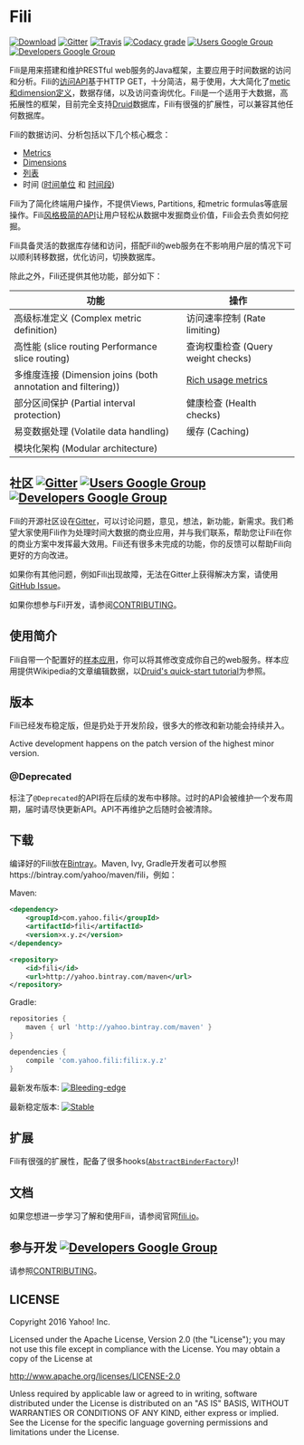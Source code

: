 Fili
====

[![Download](https://api.bintray.com/packages/yahoo/maven/fili/images/download.svg)](https://bintray.com/yahoo/maven/fili/_latestVersion) [![Gitter](https://img.shields.io/gitter/room/yahoo/fili.svg?maxAge=2592000)](https://gitter.im/yahoo/fili) [![Travis](https://img.shields.io/travis/yahoo/fili/master.svg?maxAge=2592000)](https://travis-ci.org/yahoo/fili/builds/) [![Codacy grade](https://img.shields.io/codacy/grade/91fa6c38f25d4ea0ae3569ee70a33e38.svg?maxAge=21600)](https://www.codacy.com/app/Fili/fili/dashboard) [![Users Google Group](https://img.shields.io/badge/google_group-users-blue.svg?maxAge=2592000)](https://groups.google.com/forum/#!forum/fili-users) [![Developers Google Group](https://img.shields.io/badge/google_group-developers-blue.svg?maxAge=2592000)](https://groups.google.com/forum/#!forum/fili-developers)

Fili是用来搭建和维护RESTful web服务的Java框架，主要应用于时间数据的访问和分析。Fili的[访问API](docs/end-user-api.md)基于HTTP GET，十分简洁，易于使用，大大简化了[metic和dimension定义](docs/end-user-api.md)，数据存储，以及访问查询优化。Fili是一个适用于大数据，高拓展性的框架，目前完全支持[Druid](http://druid.io)数据库，Fili有很强的扩展性，可以兼容其他任何数据库。

Fili的数据访问、分析包括以下几个核心概念：

- [Metrics](docs/end-user-api.md#metrics)
- [Dimensions](docs/end-user-api.md#dimensions)
- [列表](docs/end-user-api.md#tables)
- 时间 ([时间单位](docs/end-user-api.md#time-grain) 和 [时间段](docs/end-user-api.md#interval))

Fili为了简化终端用户操作，不提供Views, Partitions, 和metric formulas等底层操作。Fili[风格极简的API](docs/end-user-api.md)让用户轻松从数据中发掘商业价值，Fili会去负责如何挖掘。

Fili具备灵活的数据库存储和访问，搭配Fili的web服务在不影响用户层的情况下可以顺利转移数据，优化访问，切换数据库。

除此之外，Fili还提供其他功能，部分如下：

| 功能                                   | 操作                                        |
|-------------------------------------------------|----------------------------------------------------|
| 高级标准定义  (Complex metric definition)	                     | 访问速率控制  (Rate limiting)                                    |
| 高性能 (slice routing  Performance slice routing)	                     | 查询权重检查 (Query weight checks)                                |
| 多维度连接 (Dimension joins (both annotation and filtering)) | [Rich usage metrics](monitoring-and-operations.md) |
| 部分区间保护 (Partial interval protection)                     | 健康检查 (Health checks)                                      |
| 易变数据处理 (Volatile data handling)                          | 缓存 (Caching)                                           |
| 模块化架构 (Modular architecture)                           |                                                    |


社区 [![Gitter](https://img.shields.io/gitter/room/yahoo/fili.svg?maxAge=2592000)](https://gitter.im/yahoo/fili) [![Users Google Group](https://img.shields.io/badge/google_group-users-blue.svg?maxAge=2592000)](https://groups.google.com/forum/#!forum/fili-users) [![Developers Google Group](https://img.shields.io/badge/google_group-developers-blue.svg?maxAge=2592000)](https://groups.google.com/forum/#!forum/fili-developers)
----------------------------------------------------------------------------------------------------------------------------------------------------------------------------------------------------------------------------------------------------------------------------------------------------------------------------------------------------------------------------------------------------------------------------------------------
Fili的开源社区设在[Gitter](https://gitter.im/yahoo/fili)，可以讨论问题，意见，想法，新功能，新需求。我们希望大家使用Fili作为处理时间大数据的商业应用，并与我们联系，帮助您让Fili在你的商业方案中发挥最大效用。Fili还有很多未完成的功能，你的反馈可以帮助Fili向更好的方向改进。

如果你有其他问题，例如Fili出现故障，无法在Gitter上获得解决方案，请使用
 [GitHub Issue](https://github.com/yahoo/fili/issues)。

如果你想参与Fil开发，请参阅[CONTRIBUTING](CONTRIBUTING.md)。

使用简介
-----------

Fili自带一个配置好的[样本应用](fili-wikipedia-example)，你可以将其修改变成你自己的web服务。样本应用提供Wikipedia的文章编辑数据，以[Druid's quick-start tutorial](http://druid.io/docs/0.9.1.1/tutorials/quickstart.html)为参照。

版本
-----------

Fili已经发布稳定版，但是扔处于开发阶段，很多大的修改和新功能会持续并入。

Active development happens on the patch version of the highest minor version.

### @Deprecated

标注了`@Deprecated`的API将在后续的发布中移除。过时的API会被维护一个发布周期，届时请尽快更新API。API不再维护之后随时会被清除。

下载
------------------------

编译好的Fili放在[Bintray](https://bintray.com/yahoo/maven/fili)。Maven, Ivy, Gradle开发者可以参照https://bintray.com/yahoo/maven/fili，例如：

Maven:
```xml
<dependency>
    <groupId>com.yahoo.fili</groupId>
    <artifactId>fili</artifactId>
    <version>x.y.z</version>
</dependency>

<repository>
    <id>fili</id>
    <url>http://yahoo.bintray.com/maven</url>
</repository>
```

Gradle:
```groovy
repositories {
    maven { url 'http://yahoo.bintray.com/maven' }
}

dependencies {
    compile 'com.yahoo.fili:fili:x.y.z'
}
```

最新发布版本: [![Bleeding-edge](https://api.bintray.com/packages/yahoo/maven/fili/images/download.svg)](https://bintray.com/yahoo/maven/fili/_latestVersion)

最新稳定版本: [![Stable](https://img.shields.io/badge/Stable-0.7.36-blue.svg)](https://bintray.com/yahoo/maven/fili/0.7.36)


扩展
----

Fili有很强的扩展性，配备了很多hooks([`AbstractBinderFactory`](https://github.com/yahoo/fili/blob/master/fili-core/src/main/java/com/yahoo/bard/webservice/application/AbstractBinderFactory.java))!


文档
----

如果您想进一步学习了解和使用Fili，请参阅官网[fili.io](http://fili.io)。


参与开发 [![Developers Google Group](https://img.shields.io/badge/google_group-developers-blue.svg?maxAge=2592000)](https://groups.google.com/forum/#!forum/fili-developers)
--------

请参照[CONTRIBUTING](CONTRIBUTING.md)。


LICENSE
-------

Copyright 2016 Yahoo! Inc.

Licensed under the Apache License, Version 2.0 (the "License"); you may not use this file except in compliance with the
License. You may obtain a copy of the License at

http://www.apache.org/licenses/LICENSE-2.0

Unless required by applicable law or agreed to in writing, software distributed under the License is distributed on an
"AS IS" BASIS, WITHOUT WARRANTIES OR CONDITIONS OF ANY KIND, either express or implied. See the License for the specific
language governing permissions and limitations under the License.